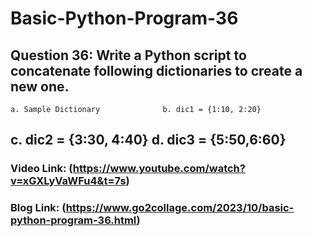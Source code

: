 # Basic-Python-Program-36

## Question 36: Write a Python script to concatenate following dictionaries to create a new one.
    a. Sample Dictionary              b. dic1 = {1:10, 2:20}
##    c. dic2 = {3:30, 4:40}            d. dic3 = {5:50,6:60}

### Video Link: (https://www.youtube.com/watch?v=xGXLyVaWFu4&t=7s)

### Blog Link: (https://www.go2collage.com/2023/10/basic-python-program-36.html)
